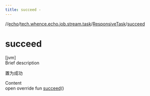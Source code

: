 ```yaml
---
title: succeed -
---
```

//[echo](../../index.md)/[tech.whence.echo.job.stream.task](../index.md)/[ResponsiveTask](index.md)/[succeed](succeed.md)



# succeed  
[jvm]  
Brief description  


置为成功

  
Content  
open override fun [succeed](succeed.md)()  



